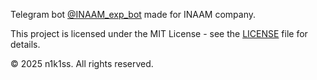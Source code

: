 Telegram bot [@INAAM_exp_bot](https://t.me/INAAM_exp_bot) made for INAAM company.

This project is licensed under the MIT License - see the [LICENSE](LICENSE) file for details.

© 2025 n1k1ss. All rights reserved.